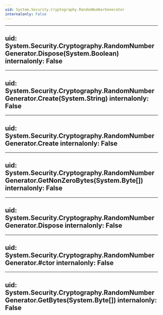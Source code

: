 ```yaml
---
uid: System.Security.Cryptography.RandomNumberGenerator
internalonly: False
---
```


---
uid: System.Security.Cryptography.RandomNumberGenerator.Dispose(System.Boolean)
internalonly: False
---

---
uid: System.Security.Cryptography.RandomNumberGenerator.Create(System.String)
internalonly: False
---

---
uid: System.Security.Cryptography.RandomNumberGenerator.Create
internalonly: False
---

---
uid: System.Security.Cryptography.RandomNumberGenerator.GetNonZeroBytes(System.Byte[])
internalonly: False
---

---
uid: System.Security.Cryptography.RandomNumberGenerator.Dispose
internalonly: False
---

---
uid: System.Security.Cryptography.RandomNumberGenerator.#ctor
internalonly: False
---

---
uid: System.Security.Cryptography.RandomNumberGenerator.GetBytes(System.Byte[])
internalonly: False
---
